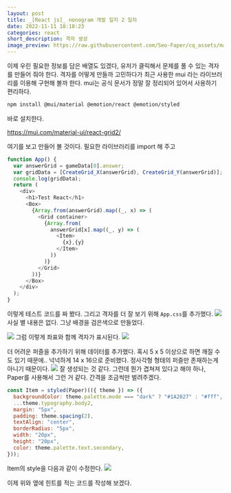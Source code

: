 ```yaml
---
layout: post
title: _[React js]_ nonogram 개발 일지 2 일차
date: 2022-11-11 18:18:23
categories: react
short_description: 격자 생성
image_preview: https://raw.githubusercontent.com/Seo-Faper/cq_assets/master/heroes/cos_pr_17_17.png
---
```


이제 우린 필요한 정보를 담은 배열도 있겠다, 유저가 클릭해서 문제를 풀 수 있는 격자를 만들어 줘야 한다.
격자를 어떻게 만들까 고민하다가 최근 사용한 mui 라는 라이브러리를 이용해 구현해 볼까 한다.
mui는 공식 문서가 정말 잘 정리되어 있어서 사용하기 편리하다.

```bash
npm install @mui/material @emotion/react @emotion/styled
```
바로 설치한다.

https://mui.com/material-ui/react-grid2/

여기를 보고 만들어 볼 것이다.
필요한 라이브러리를 import 해 주고

```js
function App() {
  var answerGrid = gameData[0].answer;
  var gridData = [CreateGrid_X(answerGrid), CreateGrid_Y(answerGrid)];
  console.log(gridData);
  return (
    <div>
      <h1>Test React</h1>
      <Box>
        {Array.from(answerGrid).map((_, x) => (
          <Grid container>
            {Array.from(
              answerGrid[x].map((_, y) => (
                <Item>
                  {x},{y}
                </Item>
              ))
            )}
          </Grid>
        ))}
      </Box>
    </div>
  );
}
```
이렇게 테스트 코드를 짜 봤다.
그리고 격자를 더 잘 보기 위해 `App.css`를 추가했다.
![](https://velog.velcdn.com/images/seo-faper/post/d20a587f-3d93-48a6-8fa2-46be1e4080c5/image.png)
사실 별 내용은 없다. 그냥 배경을 검은색으로 만들었다.

![](https://velog.velcdn.com/images/seo-faper/post/af73ddaa-e375-40e2-968a-27a85b5e842d/image.png)
그럼 이렇게 좌표와 함께 격자가 표시된다.
![](https://velog.velcdn.com/images/seo-faper/post/1f16c872-27bd-4425-a9a4-26b3159a1d03/image.png)

더 어려운 퍼즐을 추가하기 위해 데이터를 추가했다.
혹시 5 x 5 이상으로 하면 깨질 수도 있기 때문에.. 넉넉하게 14 x 16으로 준비했다.
정사각형 형태의 퍼즐만 존재하는게 아니기 때문이다.
![](https://velog.velcdn.com/images/seo-faper/post/ed21d70f-bcf1-421e-90cd-16f329709294/image.png)
잘 생성되는 것 같다.
그런데 뭔가 겹쳐져 있다고 해야 하나, Paper를 사용해서 그런 거 같다. 간격을 조금씩만 벌려주겠다.

```js
const Item = styled(Paper)(({ theme }) => ({
  backgroundColor: theme.palette.mode === "dark" ? "#1A2027" : "#fff",
  ...theme.typography.body2,
  margin: "5px",
  padding: theme.spacing(2),
  textAlign: "center",
  borderRadius: "5px",
  width: "20px",
  height: "20px",
  color: theme.palette.text.secondary,
}));
```
Item의 style을 다음과 같이 수정한다.
![](https://velog.velcdn.com/images/seo-faper/post/c3d694a5-e1f0-4792-8d45-7024c709c947/image.png)

이제 위와 옆에 힌트를 적는 코드를 작성해 보겠다.